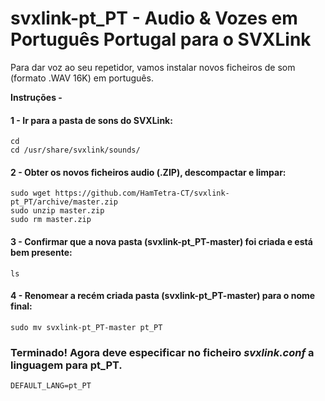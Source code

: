 # svxlink-pt_PT - Audio & Vozes em Português Portugal para o SVXLink
Para dar voz ao seu repetidor, vamos instalar novos ficheiros de som (formato .WAV 16K) em português.

**Instruções -**

#### 1 - Ir para a pasta de sons do SVXLink:
```
cd
cd /usr/share/svxlink/sounds/
```

#### 2 - Obter os novos ficheiros audio (.ZIP), descompactar e limpar:
```
sudo wget https://github.com/HamTetra-CT/svxlink-pt_PT/archive/master.zip
sudo unzip master.zip
sudo rm master.zip
```

#### 3 - Confirmar que a nova pasta (svxlink-pt_PT-master) foi criada e está bem presente:
```
ls
```

#### 4 - Renomear a recém criada pasta (svxlink-pt_PT-master) para o nome final:
```
sudo mv svxlink-pt_PT-master pt_PT
```

### Terminado! Agora deve especificar no ficheiro ***svxlink.conf*** a linguagem para pt_PT.
```
DEFAULT_LANG=pt_PT
```
